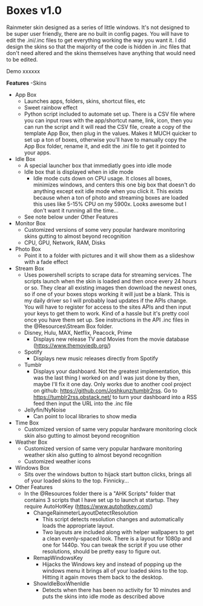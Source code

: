 # Boxes v1.0
Rainmeter skin designed as a series of little windows. It's not designed to be super user friendly, there are no built in config pages. You will have to edit the .ini/.inc files to get everything working the way you want it. I did design the skins so that the majority of the code is hidden in .inc files that don't need altered and the skins themselves have anything that would need to be edited.

Demo
xxxxxx

**Features**
-Skins
  - App Box
    - Launches apps, folders, skins, shortcut files, etc
    - Sweet rainbow effect
    - Python script included to automate set up. There is a CSV file where you can input rows with the app/shortcut name, link, icon, then you can run the script and it will read the CSV file, create a copy of the template App Box, then plug in the values. Makes it MUCH quicker to set up a ton of boxes, otherwise you'll have to manually copy the App Box folder, rename it, and edit the .ini file to get it pointed to your apps.
  - Idle Box
    - A special launcher box that immediatly goes into idle mode
    - Idle box that is displayed when in idle mode
      - Idle mode cuts down on CPU usage. It closes all boxes, minimizes windows, and centers this one big box that doesn't do anything except exit idle mode when you click it. This exists because when a ton of photo and streaming boxes are loaded this uses like 5-15% CPU on my 5900x. Looks awesome but I don't want it running all the time...
    - See note below under Other Features
  - Monitor Box
    - Customized versions of some very popular hardware monitoring skins gutting to almost beyond recognition
    - CPU, GPU, Network, RAM, Disks
  - Photo Box
    - Point it to a folder with pictures and it will show them as a slideshow with a fade effect
  - Stream Box
    - Uses powershell scripts to scrape data for streaming services. The scripts launch when the skin is loaded and then once every 24 hours or so. They clear all existing images then download the newest ones, so if one of your boxes stops working it will just be a blank. This is my daily driver so I will probably load updates if the APIs change. You will have to register for access to the sites APIs and then input your keys to get them to work. Kind of a hassle but it's pretty cool once you have them set up. See instructions in the API .inc files in the @Resources\Stream Box folder.
    - Disney, Hulu, MAX, Netflix, Peacock, Prime
      - Displays new release TV and Movies from the movie database (https://www.themoviedb.org/)
    - Spotify
      - Displays new music releases directly from Spotify
    - Tumblr
      - Displays your dashboard. Not the greatest implementation, this was the last thing I worked on and I was just done by then, maybe I'll fix it one day. Only works due to another cool project on github: https://github.com/Joshkunz/tumblr2rss. Go to https://tumblr2rss.obstack.net/ to turn your dashboard into a RSS feed then input the URL into the .inc file
    - Jellyfin/NyNoise
      - Can point to local libraries to show media  
  - Time Box
    - Customized version of same very popular hardware monitoring clock skin also gutting to almost beyond recognition
  - Weather Box
    - Customized version of same very popular hardware monitoring weather skin also gutting to almost beyond recognition
    - Customized weather icons
  - Windows Box
    - Sits over the windows button to hijack start button clicks,  brings all of your loaded skins to the top. Finnicky...
- Other Features
  - In the @Resources folder there is a "AHK Scripts" folder that contains 3 scripts that I have set up to launch at startup. They require AutoHotKey (https://www.autohotkey.com/)
    - ChangeRainmeterLayoutDetectResolution
      - This script detects resolution changes and automatically loads the appropriate layout.
      - Two layouts are included along with helper wallpapers to get a clean evenly-spaced look. There is a layout for 1080p and one for 1440p. You can tweak the script if you use other resolutions, should be pretty easy to figure out.
    - RemapWindowsKey
      - Hijacks the Windows key and instead of popping up the windows menu it brings all of your loaded skins to the top. Hitting it again moves them back to the desktop.
    - ShowIdleBoxWhenIdle
      - Detects when there has been no activity for 10 minutes and puts the skins into idle mode as described above
